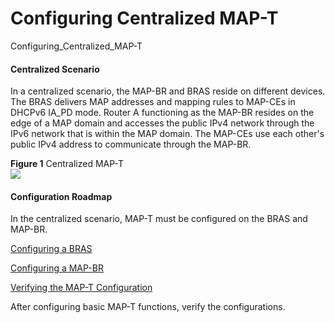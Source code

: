 Configuring Centralized MAP-T
=============================

Configuring_Centralized_MAP-T

#### Centralized Scenario

In a centralized scenario, the MAP-BR and BRAS reside on different devices. The BRAS delivers MAP addresses and mapping rules to MAP-CEs in DHCPv6 IA\_PD mode. Router A functioning as the MAP-BR resides on the edge of a MAP domain and accesses the public IPv4 network through the IPv6 network that is within the MAP domain. The MAP-CEs use each other's public IPv4 address to communicate through the MAP-BR.

**Figure 1** Centralized MAP-T  
![](images/fig_dc_ne_map_cfg_0030.png)

#### Configuration Roadmap

In the centralized scenario, MAP-T must be configured on the BRAS and MAP-BR.


[Configuring a BRAS](../../../../software/nev8r10_vrpv8r16/user/ne/dc_ne_map_cfg_0039.html)



[Configuring a MAP-BR](../../../../software/nev8r10_vrpv8r16/user/ne/dc_ne_map_cfg_0040.html)



[Verifying the MAP-T Configuration](../../../../software/nev8r10_vrpv8r16/user/ne/dc_ne_map_cfg_0012.html)

After configuring basic MAP-T functions, verify the configurations.